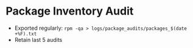 # Package Inventory Audit

- Exported regularly: `rpm -qa > logs/package_audits/packages_$(date +%F).txt`
- Retain last 5 audits
